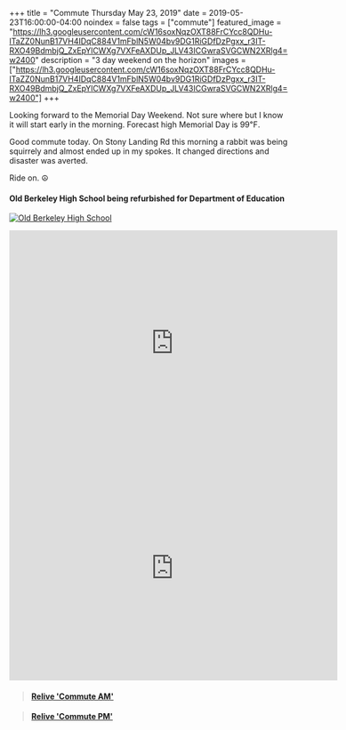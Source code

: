 +++
title =  "Commute Thursday May 23, 2019"
date = 2019-05-23T16:00:00-04:00
noindex = false
tags = ["commute"]
featured_image = "https://lh3.googleusercontent.com/cW16soxNqzOXT88FrCYcc8QDHu-lTaZZ0NunB17VH4IDqC884V1mFblN5W04bv9DG1RiGDfDzPgxx_r3IT-RXO49BdmbjQ_ZxEpYlCWXg7VXFeAXDUp_JLV43ICGwraSVGCWN2XRlg4=w2400"
description = "3 day weekend on the horizon"
images = ["https://lh3.googleusercontent.com/cW16soxNqzOXT88FrCYcc8QDHu-lTaZZ0NunB17VH4IDqC884V1mFblN5W04bv9DG1RiGDfDzPgxx_r3IT-RXO49BdmbjQ_ZxEpYlCWXg7VXFeAXDUp_JLV43ICGwraSVGCWN2XRlg4=w2400"]
+++

Looking forward to the Memorial Day Weekend. Not sure where but I know it will start early in the morning. Forecast high Memorial Day is 99℉.

Good commute today. On Stony Landing Rd this morning a rabbit was being squirrely and almost ended up in my spokes. It changed directions and disaster was averted.

Ride on. ☮



#### Old Berkeley High School being refurbished for Department of Education
[![Old Berkeley High School](https://lh3.googleusercontent.com/VRaJG-XuzIHIJhBXA5yEHXs8e8Tyl3ro1tJCFx6ZS38WLqG9q8d1D8PgCQeFGLzCmne-Umzlc0msENU0zZX7c4rLtFFzIaViqwCp2ylPmxtgnx1cDmth4qwxe9t2sSQUi6MECsgNh5g=w2400)](https://lh3.googleusercontent.com/VRaJG-XuzIHIJhBXA5yEHXs8e8Tyl3ro1tJCFx6ZS38WLqG9q8d1D8PgCQeFGLzCmne-Umzlc0msENU0zZX7c4rLtFFzIaViqwCp2ylPmxtgnx1cDmth4qwxe9t2sSQUi6MECsgNh5g=w2400)



<iframe height='405' width='590' frameborder='0' allowtransparency='true' scrolling='no' src='https://www.strava.com/activities/2390199233/embed/b50c68745044c3b59834c28a55b0332671d748cc'></iframe>

<iframe height='405' width='590' frameborder='0' allowtransparency='true' scrolling='no' src='https://www.strava.com/activities/2391882850/embed/718545c3cf9ab0dbae9751ad3e1e3d99ef393d63'></iframe>

<blockquote class="embedly-card" data-card-controls="0" data-card-key="f1631a41cb254ca5b035dc5747a5bd75"><h4><a href="https://www.relive.cc/view/2390199233?r=embed-site">Relive 'Commute AM'</a></h4></blockquote>
        <script async src="https://cdn.embedly.com/widgets/platform.js" charset="UTF-8"></script>

<blockquote class="embedly-card" data-card-controls="0" data-card-key="f1631a41cb254ca5b035dc5747a5bd75"><h4><a href="https://www.relive.cc/view/2391882850?r=embed-site">Relive 'Commute PM'</a></h4></blockquote>
        <script async src="https://cdn.embedly.com/widgets/platform.js" charset="UTF-8"></script>
